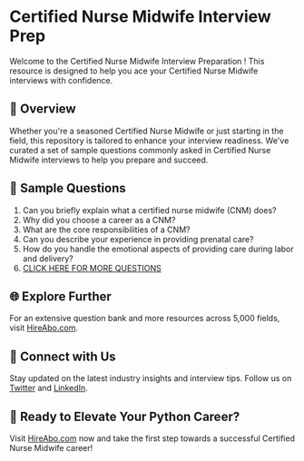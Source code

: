 # Certified Nurse Midwife Interview Prep

Welcome to the Certified Nurse Midwife Interview Preparation ! This resource is designed to help you ace your Certified Nurse Midwife interviews with confidence.

## 🚀 Overview

Whether you're a seasoned Certified Nurse Midwife or just starting in the field, this repository is tailored to enhance your interview readiness. We've curated a set of sample questions commonly asked in Certified Nurse Midwife interviews to help you prepare and succeed.

## 📝 Sample Questions

1. Can you briefly explain what a certified nurse midwife (CNM) does?
2. Why did you choose a career as a CNM?
3. What are the core responsibilities of a CNM?
4. Can you describe your experience in providing prenatal care?
5. How do you handle the emotional aspects of providing care during labor and delivery?
6. [CLICK HERE FOR MORE QUESTIONS](https://hireabo.com/job/2_1_28/Certified%20Nurse%20Midwife)

## 🌐 Explore Further

For an extensive question bank and more resources across 5,000 fields, visit [HireAbo.com](https://www.hireabo.com).

## 📱 Connect with Us

Stay updated on the latest industry insights and interview tips. Follow us on [Twitter](https://twitter.com/hireabo) and [LinkedIn](https://www.linkedin.com/in/hire-abo-3609972a8/).

## 🚀 Ready to Elevate Your Python Career?

Visit [HireAbo.com](https://www.hireabo.com) now and take the first step towards a successful Certified Nurse Midwife career!